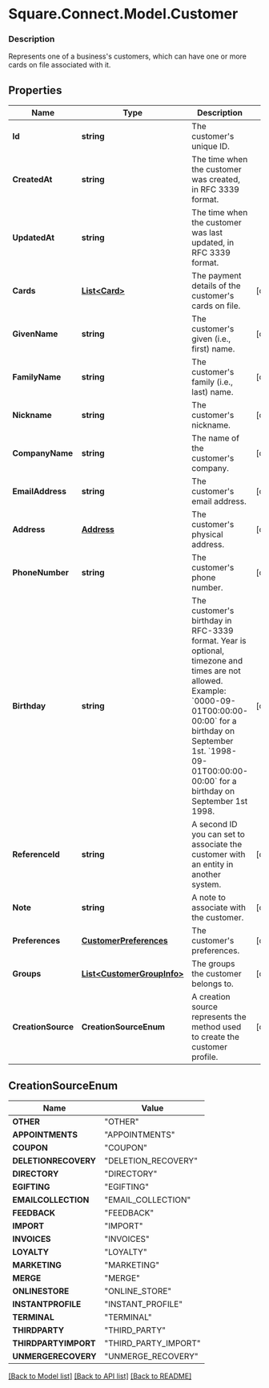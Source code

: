 # Square.Connect.Model.Customer

### Description

Represents one of a business's customers, which can have one or more cards on file associated with it.

## Properties

Name | Type | Description | Notes
------------ | ------------- | ------------- | -------------
**Id** | **string** | The customer&#39;s unique ID. | 
**CreatedAt** | **string** | The time when the customer was created, in RFC 3339 format. | 
**UpdatedAt** | **string** | The time when the customer was last updated, in RFC 3339 format. | 
**Cards** | [**List&lt;Card&gt;**](Card.md) | The payment details of the customer&#39;s cards on file. | [optional] 
**GivenName** | **string** | The customer&#39;s given (i.e., first) name. | [optional] 
**FamilyName** | **string** | The customer&#39;s family (i.e., last) name. | [optional] 
**Nickname** | **string** | The customer&#39;s nickname. | [optional] 
**CompanyName** | **string** | The name of the customer&#39;s company. | [optional] 
**EmailAddress** | **string** | The customer&#39;s email address. | [optional] 
**Address** | [**Address**](Address.md) | The customer&#39;s physical address. | [optional] 
**PhoneNumber** | **string** | The customer&#39;s phone number. | [optional] 
**Birthday** | **string** | The customer&#39;s birthday in RFC-3339 format. Year is optional, timezone and times are not allowed. Example: &#x60;0000-09-01T00:00:00-00:00&#x60; for a birthday on September 1st. &#x60;1998-09-01T00:00:00-00:00&#x60; for a birthday on September 1st 1998. | [optional] 
**ReferenceId** | **string** | A second ID you can set to associate the customer with an entity in another system. | [optional] 
**Note** | **string** | A note to associate with the customer. | [optional] 
**Preferences** | [**CustomerPreferences**](CustomerPreferences.md) | The customer&#39;s preferences. | [optional] 
**Groups** | [**List&lt;CustomerGroupInfo&gt;**](CustomerGroupInfo.md) | The groups the customer belongs to. | [optional] 
**CreationSource** | **CreationSourceEnum** | A creation source represents the method used to create the customer profile. | [optional] 


## CreationSourceEnum

Name | Value
------------ | -------------
**OTHER** | "OTHER"
**APPOINTMENTS** | "APPOINTMENTS"
**COUPON** | "COUPON"
**DELETIONRECOVERY** | "DELETION_RECOVERY"
**DIRECTORY** | "DIRECTORY"
**EGIFTING** | "EGIFTING"
**EMAILCOLLECTION** | "EMAIL_COLLECTION"
**FEEDBACK** | "FEEDBACK"
**IMPORT** | "IMPORT"
**INVOICES** | "INVOICES"
**LOYALTY** | "LOYALTY"
**MARKETING** | "MARKETING"
**MERGE** | "MERGE"
**ONLINESTORE** | "ONLINE_STORE"
**INSTANTPROFILE** | "INSTANT_PROFILE"
**TERMINAL** | "TERMINAL"
**THIRDPARTY** | "THIRD_PARTY"
**THIRDPARTYIMPORT** | "THIRD_PARTY_IMPORT"
**UNMERGERECOVERY** | "UNMERGE_RECOVERY"



[[Back to Model list]](../README.md#documentation-for-models) [[Back to API list]](../README.md#documentation-for-api-endpoints) [[Back to README]](../README.md)

